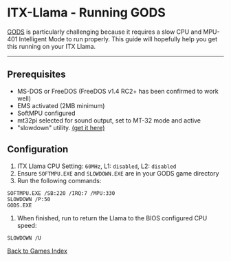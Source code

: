 # ITX-Llama - Running GODS

[GODS][GODS-wikipedia] is particularly challenging because it requires a slow CPU and MPU-401 Intelligent Mode to run properly. 
This guide will hopefully help you get this running on your ITX Llama. 

---

## Prerequisites

* MS-DOS or FreeDOS (FreeDOS v1.4 RC2+ has been confirmed to work well)
* EMS activated (2MB minimum)
* SoftMPU configured
* mt32pi selected for sound output, set to MT-32 mode and active
* "slowdown" utility. [(get it here)][tool-SLOWDOWN]

## Configuration

1. ITX Llama CPU Setting: `60MHz`, L1: `disabled`, L2: `disabled`
1. Ensure `SOFTMPU.EXE` and `SLOWDOWN.EXE` are in your GODS game directory
1. Run the following commands:
```
SOFTMPU.EXE /SB:220 /IRQ:7 /MPU:330
SLOWDOWN /P:50
GODS.EXE
```
1. When finished, run to return the Llama to the BIOS configured CPU speed:
```
SLOWDOWN /U
```

[Back to Games Index](index.md)

[GODS-wikipedia]: https://en.wikipedia.org/wiki/Gods_(video_game)
[tool-SLOWDOWN]: https://docs.retrodreams.ca/itxllama/binaries/DOS-utils/SLOWDOWN.ZIP